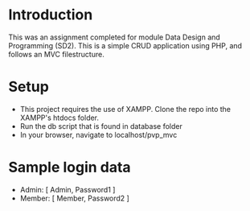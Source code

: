 # Introduction
This was an assignment completed for module Data Design and Programming (SD2). This is a simple CRUD application using PHP, and follows an MVC filestructure.

# Setup
- This project requires the use of XAMPP. Clone the repo into the XAMPP's htdocs folder.
- Run the db script that is found in database folder
- In your browser, navigate to localhost/pvp_mvc

# Sample login data
- Admin: [ Admin, Password1 ]
- Member: [ Member, Password2 ]
